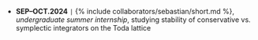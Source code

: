 - **SEP–OCT.2024** <code>&#124;</code> {% include collaborators/sebastian/short.md %}, *undergraduate summer internship*, studying stability of conservative vs. symplectic integrators on the Toda lattice